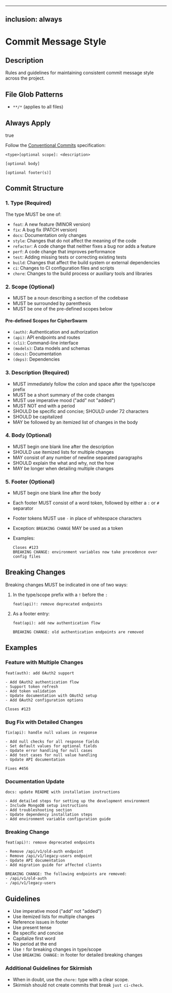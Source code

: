 ---

## inclusion: always

# Commit Message Style

## Description

Rules and guidelines for maintaining consistent commit message style across the project.

## File Glob Patterns

- `**/*` (applies to all files)

## Always Apply

true

Follow the [Conventional Commits](mdc:https:/www.conventionalcommits.org) specification:

```
<type>[optional scope]: <description>

[optional body]

[optional footer(s)]
```

## Commit Structure

### 1. Type (Required)

The type MUST be one of:

- `feat`: A new feature (MINOR version)
- `fix`: A bug fix (PATCH version)
- `docs`: Documentation only changes
- `style`: Changes that do not affect the meaning of the code
- `refactor`: A code change that neither fixes a bug nor adds a feature
- `perf`: A code change that improves performance
- `test`: Adding missing tests or correcting existing tests
- `build`: Changes that affect the build system or external dependencies
- `ci`: Changes to CI configuration files and scripts
- `chore`: Changes to the build process or auxiliary tools and libraries

### 2. Scope (Optional)

- MUST be a noun describing a section of the codebase
- MUST be surrounded by parenthesis
- MUST be one of the pre-defined scopes below

#### Pre-defined Scopes for CipherSwarm

- `(auth)`: Authentication and authorization
- `(api)`: API endpoints and routes
- `(cli)`: Command-line interface
- `(models)`: Data models and schemas
- `(docs)`: Documentation
- `(deps)`: Dependencies

### 3. Description (Required)

- MUST immediately follow the colon and space after the type/scope prefix
- MUST be a short summary of the code changes
- MUST use imperative mood ("add" not "added")
- MUST NOT end with a period
- SHOULD be specific and concise; SHOULD under 72 characters
- SHOULD be capitalized
- MAY be followed by an itemized list of changes in the body

### 4. Body (Optional)

- MUST begin one blank line after the description
- SHOULD use itemized lists for multiple changes
- MAY consist of any number of newline separated paragraphs
- SHOULD explain the what and why, not the how
- MAY be longer when detailing multiple changes

### 5. Footer (Optional)

- MUST begin one blank line after the body

- Each footer MUST consist of a word token, followed by either a `:` or `#` separator

- Footer tokens MUST use `-` in place of whitespace characters

- Exception: `BREAKING CHANGE` MAY be used as a token

- Examples:

  ```
  Closes #123
  BREAKING CHANGE: environment variables now take precedence over config files
  ```

## Breaking Changes

Breaking changes MUST be indicated in one of two ways:

1. In the type/scope prefix with a `!` before the `:`

   ```
   feat(api)!: remove deprecated endpoints
   ```

2. As a footer entry:

   ```
   feat(api): add new authentication flow

   BREAKING CHANGE: old authentication endpoints are removed
   ```

## Examples

### Feature with Multiple Changes

```
feat(auth): add OAuth2 support

- Add OAuth2 authentication flow
- Support token refresh
- Add token validation
- Update documentation with OAuth2 setup
- Add OAuth2 configuration options

Closes #123
```

### Bug Fix with Detailed Changes

```
fix(api): handle null values in response

- Add null checks for all response fields
- Set default values for optional fields
- Update error handling for null cases
- Add test cases for null value handling
- Update API documentation

Fixes #456
```

### Documentation Update

```
docs: update README with installation instructions

- Add detailed steps for setting up the development environment
- Include MongoDB setup instructions
- Add troubleshooting section
- Update dependency installation steps
- Add environment variable configuration guide
```

### Breaking Change

```
feat(api)!: remove deprecated endpoints

- Remove /api/v1/old-auth endpoint
- Remove /api/v1/legacy-users endpoint
- Update API documentation
- Add migration guide for affected clients

BREAKING CHANGE: The following endpoints are removed:
- /api/v1/old-auth
- /api/v1/legacy-users
```

## Guidelines

- Use imperative mood ("add" not "added")
- Use itemized lists for multiple changes
- Reference issues in footer
- Use present tense
- Be specific and concise
- Capitalize first word
- No period at the end
- Use `!` for breaking changes in type/scope
- Use `BREAKING CHANGE:` in footer for detailed breaking changes

### Additional Guidelines for Skirmish

- When in doubt, use the `chore:` type with a clear scope.
- Skirmish should not create commits that break `just ci-check`.
